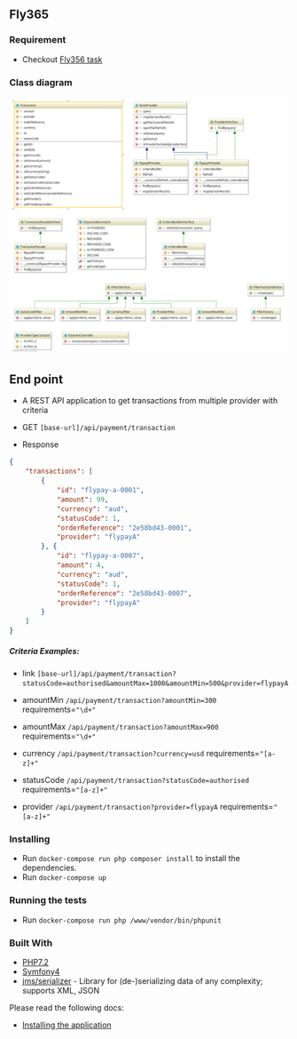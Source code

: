## Fly365

### Requirement

- Checkout [Fly356 task](https://github.com/fly365com/code-challenge/blob/master/backend-challenge/backend-challenge.md)

### Class diagram

![Class Diagram](diagram.png)

## End point
- A REST API application to get transactions from multiple provider with criteria

- GET `[base-url]/api/payment/transaction`
- Response 
```json
{
    "transactions": [
        {
            "id": "flypay-a-0001",
            "amount": 99,
            "currency": "aud",
            "statusCode": 1,
            "orderReference": "2e58bd43-0001",
            "provider": "flypayA"
        }, {
            "id": "flypay-a-0007",
            "amount": 4,
            "currency": "aud",
            "statusCode": 1,
            "orderReference": "2e58bd43-0007",
            "provider": "flypayA"
        }
    ]
}
```

##### Criteria Examples:

- link `[base-url]/api/payment/transaction?statusCode=authorised&amountMax=1000&amountMin=500&provider=flypayA`

- amountMin `/api/payment/transaction?amountMin=300` requirements=`"\d+"`
- amountMax `/api/payment/transaction?amountMax=900` requirements=`"\d+"`
- currency `/api/payment/transaction?currency=usd` requirements=`"[a-z]+"`
- statusCode `/api/payment/transaction?statusCode=authorised` requirements=`"[a-z]+"`
- provider `/api/payment/transaction?provider=flypayA` requirements=`"[a-z]+"`

### Installing

- Run `docker-compose run php composer install` to install the dependencies.
- Run `docker-compose up`

### Running the tests

- Run `docker-compose run php /www/vendor/bin/phpunit`

### Built With

* [PHP7.2](http://php.net)
* [Symfony4](http://www.symfony.com) 
* [jms/serializer](https://jmsyst.com/libs/serializer) - Library for (de-)serializing data of any complexity; supports XML, JSON

Please read the following docs:
- [Installing the application](docs/install.md)

